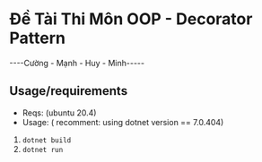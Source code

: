 # Đề Tài Thi Môn OOP - Decorator Pattern
----Cường - Mạnh - Huy - Minh-----
## Usage/requirements
- Reqs: (ubuntu 20.4)
- Usage: ( recomment: using dotnet version == 7.0.404)
1. `dotnet build`
2. `dotnet run`






